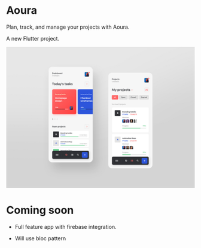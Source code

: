 # Aoura

Plan, track, and manage your projects with Aoura.

A new Flutter project.

<img src="https://github.com/joshh152/Aoura/blob/master/assets/s1.jpg">


# Coming soon

- Full feature app with firebase integration.


- Will use bloc pattern
